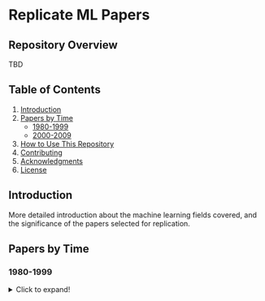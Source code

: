 # Replicate ML Papers

## Repository Overview
TBD

## Table of Contents
1. [Introduction](#introduction)
2. [Papers by Time](#papers-by-time)
   - [1980-1999](#1980-1999)
   - [2000-2009](#0009)
3. [How to Use This Repository](#how-to-use-this-repository)
4. [Contributing](#contributing)
5. [Acknowledgments](#acknowledgments)
6. [License](#license)

## Introduction
More detailed introduction about the machine learning fields covered, and the significance of the papers selected for replication.


## Papers by Time

### 1980-1999
<details>
  <summary>Click to expand!</summary>
#### Backpropagation applied to handwritten zip code recognition (1989)
- **Authors**: Y. LeCun, B. Boser, J. S. Denker, D. Henderson, R. E. Howard, W. Hubbard, L. D. Jackel
- **Link to original paper**: https://doi.org/10.1162/neco.1989.1.4.541
- **Link to replication**: https://github.com/FrankMengZJ/zip-code-recognition-replication
</details>


